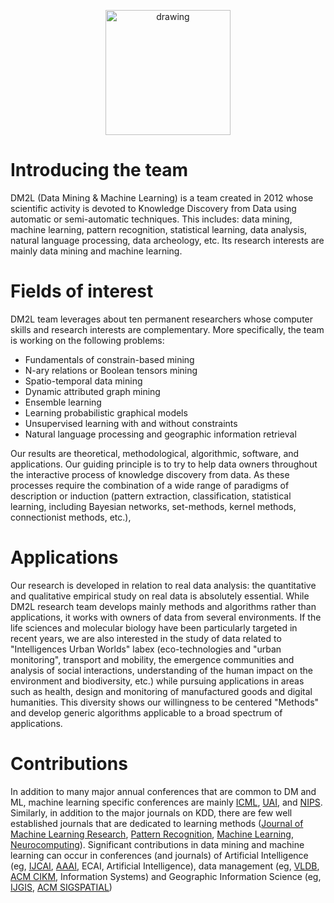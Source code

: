 <p align="center"><img src="https://projet.liris.cnrs.fr/dm2l/pics/logo_DM2L.png" alt="drawing" width="200"/></p>

# Introducing the team

DM2L (Data Mining & Machine Learning) is a team created in 2012 whose scientific activity is devoted to Knowledge Discovery from Data using automatic or semi-automatic techniques. This includes: data mining, machine learning, pattern recognition, statistical learning, data analysis, natural language processing, data archeology, etc. Its research interests are mainly data mining and machine learning.

# Fields of interest

DM2L team leverages about ten permanent researchers whose computer skills and research interests are complementary. More specifically, the team is working on the following problems:
* Fundamentals of constrain-based mining
* N-ary relations or Boolean tensors mining
* Spatio-temporal data mining
* Dynamic attributed graph mining
* Ensemble learning
* Learning probabilistic graphical models
* Unsupervised learning with and without constraints
* Natural language processing and geographic information retrieval

Our results are theoretical, methodological, algorithmic, software, and applications. Our guiding principle is to try to help data owners throughout the interactive process of knowledge discovery from data. As these processes require the combination of a wide range of paradigms of description or induction (pattern extraction, classification, statistical learning, including Bayesian networks, set-methods, kernel methods, connectionist methods, etc.), 

# Applications
Our research is developed in relation to real data analysis: the quantitative and qualitative empirical study on real data is absolutely essential. While DM2L research team develops mainly methods and algorithms rather than applications, it works with owners of data from several environments. If the life sciences and molecular biology have been particularly targeted in recent years, we are also interested in the study of data related to "Intelligences Urban Worlds" labex (eco-technologies and "urban monitoring", transport and mobility, the emergence communities and analysis of social interactions, understanding of the human impact on the environment and biodiversity, etc.) while pursuing applications in areas such as health, design and monitoring of manufactured goods and digital humanities. This diversity shows our willingness to be centered "Methods" and develop generic algorithms applicable to a broad spectrum of applications.

# Contributions
In addition to many major annual conferences that are common to DM and ML, machine learning specific conferences are mainly [ICML](https://icml.cc), [UAI](https://www.auai.org), and [NIPS](https://nips.cc). Similarly, in addition to the major journals on KDD, there are few well established journals that are dedicated to learning methods ([Journal of Machine Learning Research](https://www.jmlr.org), [Pattern Recognition](https://www.journals.elsevier.com/pattern-recognition), [Machine Learning](https://www.springer.com/journal/10994), [Neurocomputing](https://www.journals.elsevier.com/neurocomputing)). Significant contributions in data mining and machine learning can occur in conferences (and journals) of Artificial Intelligence (eg, [IJCAI](https://www.ijcai.org), [AAAI](https://aaai.org/), ECAI, Artificial Intelligence), data management (eg, [VLDB](https://www.vldb.org/conference.html), [ACM CIKM](http://www.cikmconference.org), Information Systems) and Geographic Information Science (eg, [IJGIS](https://www.tandfonline.com/toc/tgis20/current), [ACM SIGSPATIAL](https://www.sigspatial.org))
